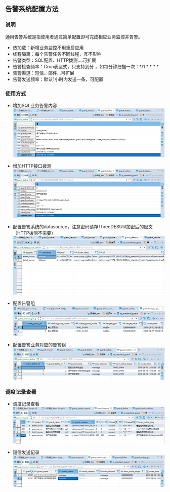 ## 告警系统配置方法

### 说明

通用告警系统是指使用者通过简单配置即可完成相应业务监控并告警。

- 热加载：新增业务监控不用重启应用
- 线程隔离：每个告警任务不同线程，互不影响
- 告警类型：SQL配置、HTTP拨测....可扩展
- 告警检查频率：Cron表达式，只支持到分 ，如每分钟扫描一次：*/1 * * * *
- 告警渠道：短信、邮件...可扩展
- 告警发送频率：默认1小时内发送一条，可配置

### 使用方式
- 增加SQL业务告警内容
![SQL业务监控](guard_define.png) 

- 增加HTTP接口拨测
![HTTP业务拨测](guard_define2.png)

- 配置告警系统的datasource，注意密码请存ThreeDESUtil加密后的密文（HTTP拨测不需要）
![警告系统数据源配置](guard_datasource.png)

- 配置告警组
![警告组](guard_notice_group.png)

- 配置告警业务对应的告警组
![警告组与告警业务绑定](guard_notice_define.png)

### 调度记录查看
- 调度记录查看
![调度记录](guard_record.png)

- 短信发送记录
![短信发送记录](guard_notice_record.png)